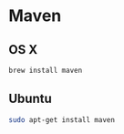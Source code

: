 # Maven

## OS X

```bash
brew install maven
```

## Ubuntu

```bash
sudo apt-get install maven
```
